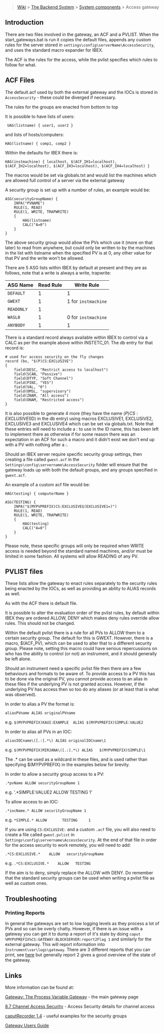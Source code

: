 > [Wiki](Home) > [The Backend System](The-Backend-System) > [System components](System-components) > Access gateway

## Introduction

There are two files involved in the gateway, an ACF and a PVLIST. When the start_gateways.bat is run it copies the default files, appends any custom rules for the server stored in `settings\config\serverName\AccessSecurity`, and uses the standard macro expander for IBEX.

The ACF is the rules for the access, while the pvlist specifies which rules to follow for what.

## ACF Files

The default.acf used by both the external gateway and the IOCs is stored in `AccessSecurity` - these could be diverged if necessary.

The rules for the groups are enacted from bottom to top

It is possible to have lists of users:

` UAG(listname) { user1, user2 }`

and lists of hosts/computers:

`HAG(listname) { comp1, comp2 }`

Within the defaults for IBEX there is:

`HAG(instmachine) { localhost, $(ACF_IH1=localhost), $(ACF_IH2=localhost), $(ACF_IH3=localhost), $(ACF_IH4=localhost) }`

The macros would be set via globals.txt and would list the machines which are allowed full control of a server via the external gateway

A security group is set up with a number of rules, an example would be:
```
ASG(securityGroupName) {
	INPA("PVNAME")
	RULE(1, READ)
	RULE(1, WRITE, TRAPWRITE)
	{
		HAG(listname)
		CALC("A=0")
	}
}
```
The above security group would allow the PVs which use it (more on that later) to read from anywhere, but could only be written to by the machines in the list with listname when the specified PV is at 0, any other value for that PV and the write won't be allowed.

There are 5 ASG lists within IBEX by default at present and they are as follows, note that a write is always a write, trapwrite:

ASG Name | Read Rule | Write Rule
--- | --- | ---
`DEFAULT` | 1 | 1
`GWEXT` | 1 | 1 for `instmachine`
`READONLY` | 1 |
`WASL0` | 1 | 0 for `instmachine`
`ANYBODY` | 1 | 1

There is a standard record always available within IBEX to control via a CALC as per the example above within INSTETC_01. The db entry for that record is:
```
# used for access security on the fly changes
record (bo, "$(P)CS:EXCLUSIVE") 
{
	field(DESC, "Restrict access to localhost")
	field(SCAN, "Passive")
	field(DTYP, "Soft Channel")
    field(PINI, "YES")
    field(VAL, "0")
    field(OMSL, "supervisory")
    field(ZNAM, "All access")
    field(ONAM, "Restricted access")
}
```

It is also possible to generate 4 more (they have the name $(P)CS:EXCLUSIVE$(ID) in the db entry) using macros EXCLUSIVE1, EXCLUSIVE2, EXCLUSIVE3 and EXCLUSIVE4 which can be set via globals.txt. Note that these entries will need to include a : to use in the ID name, this has been left to implement there as otherwise if for some reason there was an expectation in an ACF for such a macro and it didn't exist we don't end up with a PV with nothing after a :.

Should an IBEX server require specific security group settings, then creating a file called `gwext.acf` in the `Settings\config\servername\AccessSecurity` folder will ensure that the gateway loads up with both the default groups, and any groups specified in `gwext.acf`.

An example of a custom acf file would be:
```
HAG(testing) { computerName }

ASG(TESTING) {
    INPA("$(MYPVPREFIX)CS:EXCLUSIVE$(EXCLUSIVE1=)")
    RULE(1, READ)
    RULE(1, WRITE, TRAPWRITE)
    {
        HAG(testing)
        CALC("A=0")
    }
}

```

Please note, these specific groups will only be required when WRITE access is needed beyond the standard named machines, and/or must be limited in some fashion. All systems will allow READING of any PV.

## PVLIST files

These lists allow the gateway to enact rules separately to the security rules being enacted by the IOCs, as well as providing an ability to ALIAS records as well.

As with the ACF there is default file.

It is possible to alter the evaluation order of the pvlist rules, by default within IBEX they are ordered ALLOW, DENY which makes deny rules override allow rules. This should not be changed.

Within the default pvlist there is a rule for all PVs to ALLOW them to a certain security group. The default for this is GWEXT. However, there is a macro, $(ACF_PV), which can be used to alter that to a different security group. Please note, setting this macro could have serious repercussions on who has the ability to control (or not) an instrument, and it should generally be left alone.

Should an instrument need a specific pvlist file then there are a few behaviours and formats to be aware of. To provide access to a PV this has to be done via the original PV, you cannot provide access to an alias in these files if the underlying PV is not granted access. However, if the underlying PV has access then so too do any aliases (or at least that is what was observed). 

In order to alias a PV the format is:

`aliasPVname ALIAS originalPVname`

e.g. `$(MYPVPREFIX)KAUI:EXAMPLE  ALIAS $(MYPVPREFIX)SIMPLE:VALUE2`

In order to alias all PVs in an IOC:

`aliasIOCname\([.:].*\) ALIAS originalIOCname\1`

e.g. `$(MYPVPREFIX)MIRJANA\([.:].*\) ALIAS   $(MYPVPREFIX)SIMPLE\1`

The .* can be used as a wildcard in these files, and is used rather than specifying $(MYPVPREFIX) in the examples below for brevity.

In order to allow a security group access to a PV:

`.*pvName ALLOW securityGroupName 1`

e.g. '.*SIMPLE:VALUE2 ALLOW   TESTING 1'

To allow access to an IOC:

`.*iocName.* ALLOW securityGroupName 1`

e.g. `*SIMPLE.* ALLOW       TESTING     1`

If you are using `CS:EXCLUSIVE:` and a custom `.acf` file, you will also need to create a file called `gwext.pvlist` in `Settings\config\servername\AccessSecurity`. At the end of that file in order for the access security to work remotely, you will need to add:

`.*CS:EXCLUSIVE.*    ALLOW   securityGroupName`

e.g. `.*CS:EXCLUSIVE.*    ALLOW   TESTING`

If the aim is to deny, simply replace the ALLOW with DENY. Do remember that the standard security groups can be used when writing a pvlist file as well as custom ones.

## Troubleshooting

### Printing Reports
In general the gateways are set to low logging levels as they process a lot of PVs and so can be overly chatty. However, if there is an issue with a gateway you can get it to dump a report of it's state by doing `caput %MYPVPREFIX%CS:GATEWAY:BLOCKSERVER:report2Flag 1` and similarly for the external gateway. This will report information into `Instrument\var\logs\gateway`. There are 3 different reports that you can print, see [here](https://epics.anl.gov/EpicsDocumentation/ExtensionsManuals/Gateway/Gateway.html#Report) but generally report 2 gives a good overview of the state of the gateway.

## Links

More information can be found at:

[Gateway: The Process Variable Gateway](http://www.aps.anl.gov/epics/extensions/gateway/) - the main gateway page

[8.7 Channel Access Security](http://www.aps.anl.gov/epics/base/R3-14/12-docs/AppDevGuide/node9.html#SECTION00970000000000000000) - Access Security details for channel access

[caputRecorder 1.4](https://epics.anl.gov/bcda/synApps/caputRecorder/caputRecorder.html) - useful examples for the security groups

[Gateway Users Guide](http://www.aps.anl.gov/epics/EpicsDocumentation/ExtensionsManuals/Gateway/Gateway.html)
